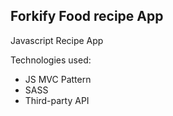 ## Forkify Food recipe App

Javascript Recipe App

Technologies used: 
* JS MVC Pattern
* SASS
* Third-party API

